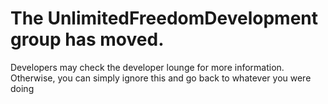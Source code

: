 # The UnlimitedFreedomDevelopment group has moved.
Developers may check the developer lounge for more information. Otherwise, you can simply ignore this and go back to whatever you were doing
